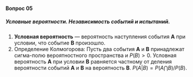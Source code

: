 #### Вопрос 05

##### Условные вероятности. Независимость событий и испытаний.

1. **Условная вероятность** — вероятность наступления события **A** при условии, что событие **B** произошло.
2. Определение Колмогорова: Пусть два события **А** и **В** принадлежат сигма-полю вероятностного пространства и $P(B) >0$. Условная вероятность **A** при условии **B** равняется частному от деления вероятности событий **A** и **B** на вероятность **B**. $P(A|B)=P(A⋂B)/P(B)$.